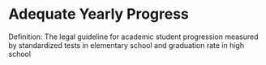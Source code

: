 # Adequate Yearly Progress

Definition: The legal guideline for academic student progression measured by standardized tests in elementary school and graduation rate in high school